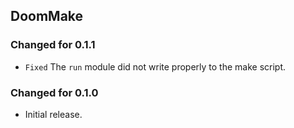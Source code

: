 DoomMake
--------

### Changed for 0.1.1

* `Fixed` The `run` module did not write properly to the make script.


### Changed for 0.1.0

* Initial release.

